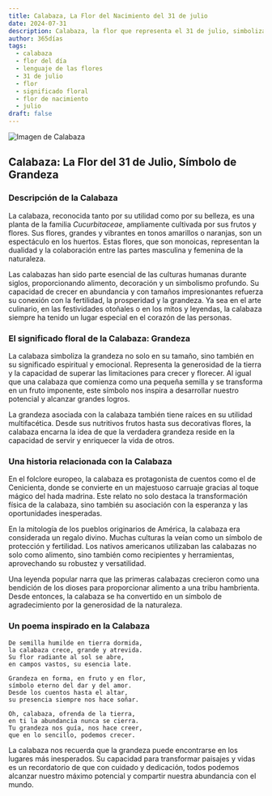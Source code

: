 ```yaml
---
title: Calabaza, La Flor del Nacimiento del 31 de julio
date: 2024-07-31
description: Calabaza, la flor que representa el 31 de julio, simboliza Grandeza. Descubre su fascinante historia, significado en el lenguaje de las flores y una poesía que celebra su belleza.
author: 365días
tags:
  - calabaza
  - flor del día
  - lenguaje de las flores
  - 31 de julio
  - flor
  - significado floral
  - flor de nacimiento
  - julio
draft: false
---
```


![Imagen de Calabaza](https://cdn.pixabay.com/photo/2018/08/08/12/05/pumpkin-flower-3592007_1280.jpg#center)


## Calabaza: La Flor del 31 de Julio, Símbolo de Grandeza

### Descripción de la Calabaza

La calabaza, reconocida tanto por su utilidad como por su belleza, es una planta de la familia _Cucurbitaceae_, ampliamente cultivada por sus frutos y flores. Sus flores, grandes y vibrantes en tonos amarillos o naranjas, son un espectáculo en los huertos. Estas flores, que son monoicas, representan la dualidad y la colaboración entre las partes masculina y femenina de la naturaleza.

Las calabazas han sido parte esencial de las culturas humanas durante siglos, proporcionando alimento, decoración y un simbolismo profundo. Su capacidad de crecer en abundancia y con tamaños impresionantes refuerza su conexión con la fertilidad, la prosperidad y la grandeza. Ya sea en el arte culinario, en las festividades otoñales o en los mitos y leyendas, la calabaza siempre ha tenido un lugar especial en el corazón de las personas.

### El significado floral de la Calabaza: Grandeza

La calabaza simboliza la grandeza no solo en su tamaño, sino también en su significado espiritual y emocional. Representa la generosidad de la tierra y la capacidad de superar las limitaciones para crecer y florecer. Al igual que una calabaza que comienza como una pequeña semilla y se transforma en un fruto imponente, este símbolo nos inspira a desarrollar nuestro potencial y alcanzar grandes logros.

La grandeza asociada con la calabaza también tiene raíces en su utilidad multifacética. Desde sus nutritivos frutos hasta sus decorativas flores, la calabaza encarna la idea de que la verdadera grandeza reside en la capacidad de servir y enriquecer la vida de otros.

### Una historia relacionada con la Calabaza

En el folclore europeo, la calabaza es protagonista de cuentos como el de Cenicienta, donde se convierte en un majestuoso carruaje gracias al toque mágico del hada madrina. Este relato no solo destaca la transformación física de la calabaza, sino también su asociación con la esperanza y las oportunidades inesperadas.

En la mitología de los pueblos originarios de América, la calabaza era considerada un regalo divino. Muchas culturas la veían como un símbolo de protección y fertilidad. Los nativos americanos utilizaban las calabazas no solo como alimento, sino también como recipientes y herramientas, aprovechando su robustez y versatilidad.

Una leyenda popular narra que las primeras calabazas crecieron como una bendición de los dioses para proporcionar alimento a una tribu hambrienta. Desde entonces, la calabaza se ha convertido en un símbolo de agradecimiento por la generosidad de la naturaleza.

### Un poema inspirado en la Calabaza

```
De semilla humilde en tierra dormida,  
la calabaza crece, grande y atrevida.  
Su flor radiante al sol se abre,  
en campos vastos, su esencia late.  

Grandeza en forma, en fruto y en flor,  
símbolo eterno del dar y del amor.  
Desde los cuentos hasta el altar,  
su presencia siempre nos hace soñar.  

Oh, calabaza, ofrenda de la tierra,  
en ti la abundancia nunca se cierra.  
Tu grandeza nos guía, nos hace creer,  
que en lo sencillo, podemos crecer.  
```

La calabaza nos recuerda que la grandeza puede encontrarse en los lugares más inesperados. Su capacidad para transformar paisajes y vidas es un recordatorio de que con cuidado y dedicación, todos podemos alcanzar nuestro máximo potencial y compartir nuestra abundancia con el mundo.
